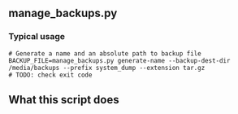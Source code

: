 
## manage_backups.py
### Typical usage

```
# Generate a name and an absolute path to backup file
BACKUP_FILE=manage_backups.py generate-name --backup-dest-dir /media/backups --prefix system_dump --extension tar.gz
# TODO: check exit code

```

##  What this script does